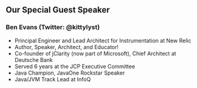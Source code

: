 ## Our Special Guest Speaker

### Ben Evans (Twitter: @kittylyst)
* Principal Engineer and Lead Architect for Instrumentation at New Relic
* Author, Speaker, Architect, and Educator!
* Co-founder of jClarity (now part of Microsoft), Chief Architect at Deutsche Bank
* Served 6 years at the JCP Executive Committee
* Java Champion, JavaOne Rockstar Speaker
* Java/JVM Track Lead at InfoQ


